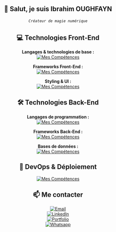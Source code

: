 <div align="center">
  
## 👋 Salut, je suis Ibrahim OUGHFAYN  
###### *`Créateur de magie numérique`*





## 💻 Technologies Front-End  
**Langages & technologies de base :**  
[![Mes Compétences](https://skillicons.dev/icons?i=html,css,js&perline=12)](https://skillicons.dev)



**Frameworks Front-End :**  
[![Mes Compétences](https://skillicons.dev/icons?i=react,vite,nextjs&perline=12)](https://skillicons.dev)

**Styling & UI :**  
[![Mes Compétences](https://skillicons.dev/icons?i=tailwind,bootstrap,shadcn&perline=12)](https://skillicons.dev)


## 🛠️ Technologies Back-End  
**Langages de programmation :**  
[![Mes Compétences](https://skillicons.dev/icons?i=js,py,php&perline=12)](https://skillicons.dev)

**Frameworks Back-End :**  
[![Mes Compétences](https://skillicons.dev/icons?i=nodejs,express,django&perline=12)](https://skillicons.dev)

**Bases de données :**  
[![Mes Compétences](https://skillicons.dev/icons?i=mongodb,firebase,mysql,sqlite&perline=12)](https://skillicons.dev)



## 🧰 DevOps & Déploiement  
[![Mes Compétences](https://skillicons.dev/icons?i=git,github,vercel,netlify&perline=12)](https://skillicons.dev)



## 📫 Me contacter  
[![Email](https://img.shields.io/badge/-Email-D14836?style=flat-square&logo=gmail&logoColor=white)](mailto:oughfayn.mt@gmail.com)  
[![LinkedIn](https://img.shields.io/badge/-LinkedIn-0077B5?style=flat-square&logo=linkedin&logoColor=white)](https://www.linkedin.com/in/ibrahym-oughfayn/)  
[![Portfolio](https://img.shields.io/badge/-Portfolio-000?style=flat-square&logo=firefox&logoColor=white)](https://ibrahim-oughfayn.github.io/my-Portfolio/)  
[![Whatsapp](https://img.shields.io/badge/-Whatsapp-25D366?style=flat-square&logo=whatsapp&logoColor=white)](https://wa.me/0702795242)

</details>

</div>
